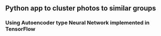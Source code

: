 ## Python app to cluster photos to similar groups
### Using Autoencoder type Neural Network implemented in TensorFlow 
